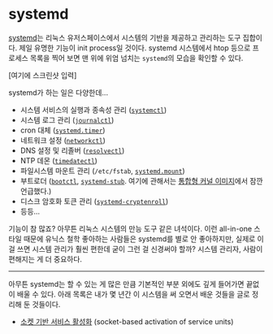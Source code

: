 # systemd
[systemd]는 리눅스 유저스페이스에서 시스템의 기반을 제공하고 관리하는 도구 집합이다. 제일 유명한
기능이 init process일 것이다. systemd 시스템에서 htop 등으로 프로세스 목록을 찍어 보면 맨 위에 위엄
넘치는 `systemd`의 모습을 확인할 수 있다.

\[여기에 스크린샷 입력\]

systemd가 하는 일은 다양한데...
- 시스템 서비스의 실행과 종속성 관리 ([`systemctl`][systemctl.1])
- 시스템 로그 관리 ([`journalctl`][journalctl.1])
- cron 대체 ([`systemd.timer`][systemd.timer.5])
- 네트워크 설정 ([`networkctl`][networkctl.1])
- DNS 설정 및 리졸버 ([`resolvectl`][resolvectl.1])
- NTP 데몬 ([`timedatectl`][timedatectl.1])
- 파일시스템 마운트 관리 (`/etc/fstab`, [`systemd.mount`][systemd.mount.5])
- 부트로더 ([`bootctl`][bootctl.1], [`systemd-stub`][systemd-stub.7]. 여기에 관해서는
  [통합형 커널 이미지](../efi-stub.md)에서 잠깐 언급했다.)
- 디스크 암호화 토큰 관리 ([`systemd-cryptenroll`][systemd-cryptenroll.1])
- 등등...

기능이 참 많죠? 아무튼 리눅스 시스템의 만능 도구 같은 녀석이다. 이런 all-in-one 스타일 때문에 유닉스
철학 좋아하는 사람들은 systemd를 별로 안 좋아하지만, 실제로 이걸 쓰면 시스템 관리가 훨씬 편한데 굳이
그런 걸 신경써야 할까? 시스템 관리자, 사람이 편해지는 게 더 중요하다.

[systemd]: https://systemd.io/
[systemctl.1]: https://www.freedesktop.org/software/systemd/man/systemctl.html
[journalctl.1]: https://www.freedesktop.org/software/systemd/man/journalctl.html
[systemd.timer.5]: https://www.freedesktop.org/software/systemd/man/systemd.timer.html
[networkctl.1]: https://www.freedesktop.org/software/systemd/man/networkctl.html
[resolvectl.1]: https://www.freedesktop.org/software/systemd/man/resolvectl.html
[timedatectl.1]: https://www.freedesktop.org/software/systemd/man/timedatectl.html
[systemd.mount.5]: https://www.freedesktop.org/software/systemd/man/systemd.mount.html
[bootctl.1]: https://www.freedesktop.org/software/systemd/man/bootctl.html
[systemd-stub.7]: https://www.freedesktop.org/software/systemd/man/systemd-stub.html
[systemd-cryptenroll.1]: https://www.freedesktop.org/software/systemd/man/systemd-cryptenroll.html

---

아무튼 systemd는 할 수 있는 게 많은 만큼 기본적인 부분 외에도 깊게 들어가면 끝없이 배울 수 있다.
아래 목록은 내가 몇 년간 이 시스템을 써 오면서 배운 것들을 글로 정리해 둔 것들이다.

- [소켓 기반 서비스 활성화](./socket-activation.md) (socket-based activation of service units)
